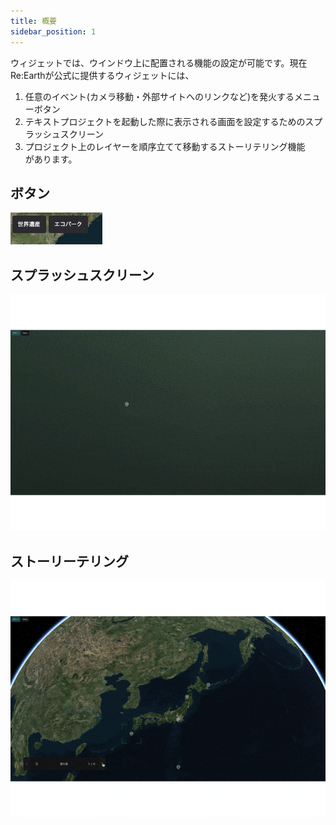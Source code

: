 ```yaml
---
title: 概要
sidebar_position: 1
---
```


ウィジェットでは、ウインドウ上に配置される機能の設定が可能です。現在Re:Earthが公式に提供するウィジェットには、  
1. 任意のイベント(カメラ移動・外部サイトへのリンクなど)を発火するメニューボタン
2. テキストプロジェクトを起動した際に表示される画面を設定するためのスプラッシュスクリーン
3. プロジェクト上のレイヤーを順序立てて移動するストーリテリング機能  
があります。

## ボタン

![](./img/1_001.png)

## スプラッシュスクリーン

![](./img/1_002.gif)

## ストーリーテリング

![](./img/1_003.gif)